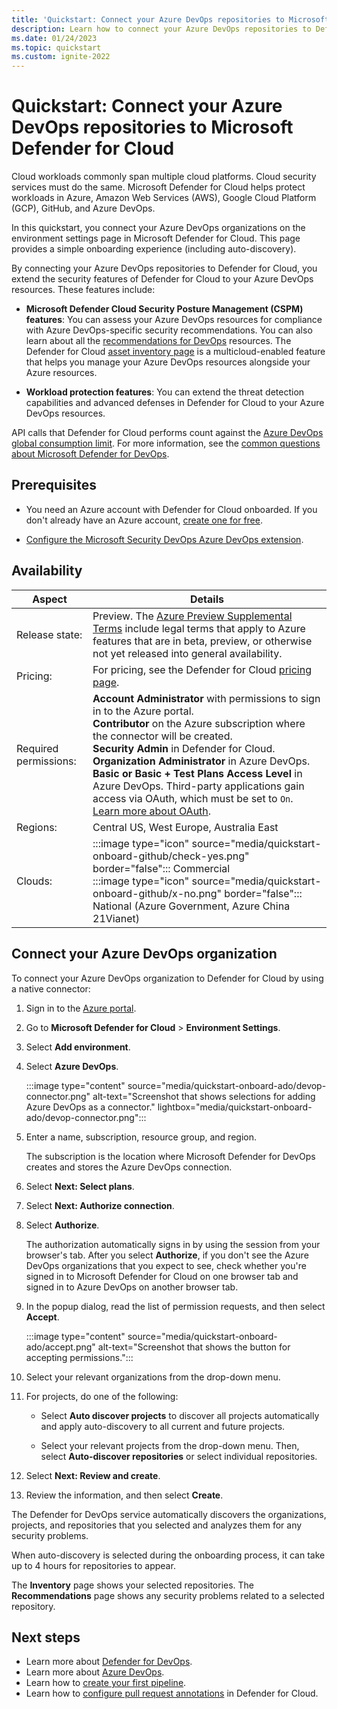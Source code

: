 ```yaml
---
title: 'Quickstart: Connect your Azure DevOps repositories to Microsoft Defender for Cloud'
description: Learn how to connect your Azure DevOps repositories to Defender for Cloud.
ms.date: 01/24/2023
ms.topic: quickstart
ms.custom: ignite-2022
---
```


# Quickstart: Connect your Azure DevOps repositories to Microsoft Defender for Cloud

Cloud workloads commonly span multiple cloud platforms. Cloud security services must do the same. Microsoft Defender for Cloud helps protect workloads in Azure, Amazon Web Services (AWS), Google Cloud Platform (GCP), GitHub, and Azure DevOps.

In this quickstart, you connect your Azure DevOps organizations on the environment settings page in Microsoft Defender for Cloud. This page provides a simple onboarding experience (including auto-discovery).

By connecting your Azure DevOps repositories to Defender for Cloud, you extend the security features of Defender for Cloud to your Azure DevOps resources. These features include:

- **Microsoft Defender Cloud Security Posture Management (CSPM) features**: You can assess your Azure DevOps resources for compliance with Azure DevOps-specific security recommendations. You can also learn about all the [recommendations for DevOps](recommendations-reference.md) resources. The Defender for Cloud [asset inventory page](asset-inventory.md) is a multicloud-enabled feature that helps you manage your Azure DevOps resources alongside your Azure resources.

- **Workload protection features**: You can extend the threat detection capabilities and advanced defenses in Defender for Cloud to your Azure DevOps resources.

API calls that Defender for Cloud performs count against the [Azure DevOps global consumption limit](/azure/devops/integrate/concepts/rate-limits). For more information, see the [common questions about Microsoft Defender for DevOps](faq-defender-for-devops.yml).

## Prerequisites

- You need an Azure account with Defender for Cloud onboarded. If you don't already have an Azure account, [create one for free](https://azure.microsoft.com/free/?WT.mc_id=A261C142F).

- [Configure the Microsoft Security DevOps Azure DevOps extension](azure-devops-extension.md).

## Availability

| Aspect | Details |
|--|--|
| Release state: | Preview. The [Azure Preview Supplemental Terms](https://azure.microsoft.com/support/legal/preview-supplemental-terms/) include legal terms that apply to Azure features that are in beta, preview, or otherwise not yet released into general availability. |
| Pricing: | For pricing, see the Defender for Cloud [pricing page](https://azure.microsoft.com/pricing/details/defender-for-cloud/?v=17.23h#pricing). |
| Required permissions: | **Account Administrator** with permissions to sign in to the Azure portal. <br> **Contributor** on the Azure subscription where the connector will be created. <br> **Security Admin** in Defender for Cloud. <br> **Organization Administrator** in Azure DevOps. <br> **Basic or Basic + Test Plans Access Level** in Azure DevOps. Third-party applications gain access via OAuth, which must be set to `On`. [Learn more about OAuth](/azure/devops/organizations/accounts/change-application-access-policies).|
| Regions: | Central US, West Europe, Australia East |
| Clouds: | :::image type="icon" source="media/quickstart-onboard-github/check-yes.png" border="false"::: Commercial <br> :::image type="icon" source="media/quickstart-onboard-github/x-no.png" border="false"::: National (Azure Government, Azure China 21Vianet) |

## Connect your Azure DevOps organization

To connect your Azure DevOps organization to Defender for Cloud by using a native connector:

1. Sign in to the [Azure portal](https://portal.azure.com/).

1. Go to **Microsoft Defender for Cloud** > **Environment Settings**.

1. Select **Add environment**.

1. Select **Azure DevOps**.

    :::image type="content" source="media/quickstart-onboard-ado/devop-connector.png" alt-text="Screenshot that shows selections for adding Azure DevOps as a connector." lightbox="media/quickstart-onboard-ado/devop-connector.png":::

1. Enter a name, subscription, resource group, and region.

    The subscription is the location where Microsoft Defender for DevOps creates and stores the Azure DevOps connection.

1. Select **Next: Select plans**.

1. Select **Next: Authorize connection**.

1. Select **Authorize**.

   The authorization automatically signs in by using the session from your browser's tab. After you select **Authorize**, if you don't see the Azure DevOps organizations that you expect to see, check whether you're signed in to Microsoft Defender for Cloud on one browser tab and signed in to Azure DevOps on another browser tab.

1. In the popup dialog, read the list of permission requests, and then select **Accept**.

    :::image type="content" source="media/quickstart-onboard-ado/accept.png" alt-text="Screenshot that shows the button for accepting permissions.":::

1. Select your relevant organizations from the drop-down menu.

1. For projects, do one of the following:

    - Select **Auto discover projects** to discover all projects automatically and apply auto-discovery to all current and future projects.

    - Select your relevant projects from the drop-down menu. Then, select **Auto-discover repositories** or select individual repositories.

1. Select **Next: Review and create**.

1. Review the information, and then select **Create**.

The Defender for DevOps service automatically discovers the organizations, projects, and repositories that you selected and analyzes them for any security problems.

When auto-discovery is selected during the onboarding process, it can take up to 4 hours for repositories to appear.

The **Inventory** page shows your selected repositories. The **Recommendations** page shows any security problems related to a selected repository.

## Next steps

- Learn more about [Defender for DevOps](defender-for-devops-introduction.md).
- Learn more about [Azure DevOps](/azure/devops/).
- Learn how to [create your first pipeline](/azure/devops/pipelines/create-first-pipeline).
- Learn how to [configure pull request annotations](enable-pull-request-annotations.md) in Defender for Cloud.
